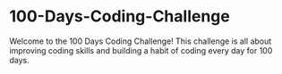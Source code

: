 # 100-Days-Coding-Challenge
Welcome to the 100 Days Coding Challenge! This challenge is all about improving coding skills and building a habit of coding every day for 100 days.
